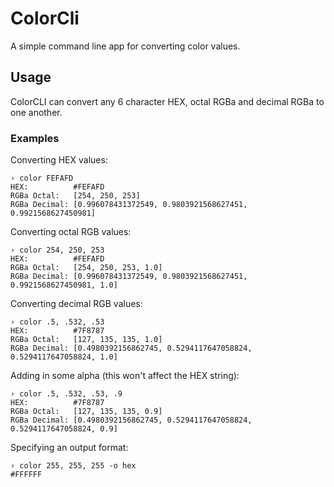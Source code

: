 # ColorCli

A simple command line app for converting color values. 

## Usage

ColorCLI can convert any 6 character HEX, octal RGBa and decimal RGBa to one another. 

### Examples

Converting HEX values:

	› color FEFAFD
	HEX:          #FEFAFD
	RGBa Octal:   [254, 250, 253]
	RGBa Decimal: [0.996078431372549, 0.9803921568627451, 0.9921568627450981]

Converting octal RGB values:

	› color 254, 250, 253
	HEX:          #FEFAFD
	RGBa Octal:   [254, 250, 253, 1.0]
	RGBa Decimal: [0.996078431372549, 0.9803921568627451, 0.9921568627450981, 1.0]

Converting decimal RGB values:

	› color .5, .532, .53
	HEX:          #7F8787
	RGBa Octal:   [127, 135, 135, 1.0]
	RGBa Decimal: [0.4980392156862745, 0.5294117647058824, 0.5294117647058824, 1.0]

Adding in some alpha (this won't affect the HEX string):

	› color .5, .532, .53, .9
	HEX:          #7F8787
	RGBa Octal:   [127, 135, 135, 0.9]
	RGBa Decimal: [0.4980392156862745, 0.5294117647058824, 0.5294117647058824, 0.9]

Specifying an output format:

	› color 255, 255, 255 -o hex
	#FFFFFF